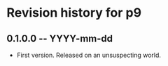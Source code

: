 # Revision history for p9

## 0.1.0.0 -- YYYY-mm-dd

* First version. Released on an unsuspecting world.
